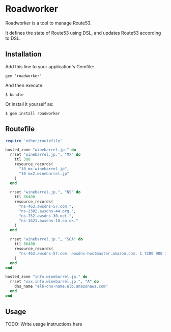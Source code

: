 # Roadworker

Roadworker is a tool to manage Route53.

It defines the state of Route53 using DSL, and updates Route53 according to DSL.

## Installation

Add this line to your application's Gemfile:

    gem 'roadworker'

And then execute:

    $ bundle

Or install it yourself as:

    $ gem install roadworker

## Routefile

```ruby
require 'other/routefile'

hosted_zone "winebarrel.jp." do
  rrset "winebarrel.jp.", "MX" do
    ttl 300
    resource_records(
      "10 mx.winebarrel.jp",
      "10 mx2.winebarrel.jp"
    )
  end

  rrset "winebarrel.jp.", "NS" do
    ttl 86400
    resource_records(
      "ns-463.awsdns-57.com.",
      "ns-1382.awsdns-44.org.",
      "ns-752.awsdns-30.net.",
      "ns-1621.awsdns-10.co.uk."
    )
  end

  rrset "winebarrel.jp.", "SOA" do
    ttl 86400
    resource_records(
      "ns-463.awsdns-57.com. awsdns-hostmaster.amazon.com. 1 7200 900 1209600 86400"
    )
  end
end

hosted_zone "info.winebarrel.jp." do
  rrset "xxx.info.winebarrel.jp.", "A" do
    dns_name "elb-dns-name.elb.amazonaws.com"
  end
end
```

## Usage

TODO: Write usage instructions here
